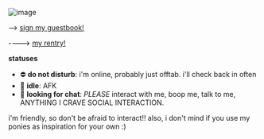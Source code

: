 ![image](https://i.pinimg.com/564x/38/22/66/382266e59cc2eb512617b140600c4d82.jpg)


--> [sign my guestbook!](https://calems.123guestbook.com/)

----> [my rentry!](https://rentry.co/krakk0n)


**statuses**
- ⛔ **do not disturb**: i'm online, probably just offtab. i'll check back in often
- 🌙 **idle**: AFK
- 💬 **looking for chat**: *PLEASE* interact with me, boop me, talk to me, ANYTHING I CRAVE SOCIAL INTERACTION.


i'm friendly, so don't be afraid to interact!! also, i don't mind if you use my ponies as inspiration for your own :) 
